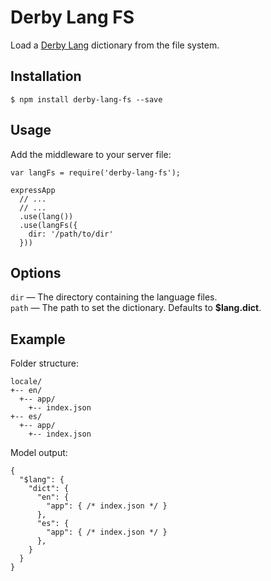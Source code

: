 Derby Lang FS
=============

Load a [Derby Lang](https://github.com/psirenny/derby-lang) dictionary from the file system.

Installation
------------

    $ npm install derby-lang-fs --save

Usage
-----

Add the middleware to your server file:

    var langFs = require('derby-lang-fs');

    expressApp
      // ...
      // ...
      .use(lang())
      .use(langFs({
        dir: '/path/to/dir'
      }))

Options
-------

`dir` — The directory containing the language files.  
`path` — The path to set the dictionary. Defaults to **$lang.dict**.

Example
-------

Folder structure:

    locale/
    +-- en/
      +-- app/
        +-- index.json
    +-- es/
      +-- app/
        +-- index.json

Model output:

    {
      "$lang": {
        "dict": {
          "en": {
            "app": { /* index.json */ }
          },
          "es": {
            "app": { /* index.json */ }
          },
        }
      }
    }
